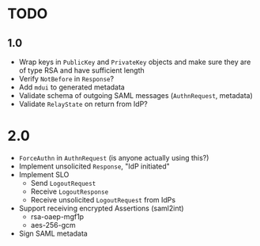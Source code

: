 # TODO
 
## 1.0

- Wrap keys in `PublicKey` and `PrivateKey` objects and make sure they are of
  type RSA and have sufficient length
- Verify `NotBefore` in `Response`? 
- Add `mdui` to generated metadata
- Validate schema of outgoing SAML messages (`AuthnRequest`, metadata)
- Validate `RelayState` on return from IdP?

# 2.0

- `ForceAuthn` in `AuthnRequest` (is anyone actually using this?)
- Implement unsolicited `Response`, "IdP initiated"
- Implement SLO
  - Send `LogoutRequest`
  - Receive `LogoutResponse`
  - Receive unsolicited `LogoutRequest` from IdPs
- Support receiving encrypted Assertions (saml2int)
  - rsa-oaep-mgf1p
  - aes-256-gcm
- Sign SAML metadata
